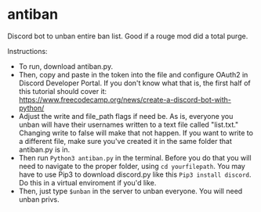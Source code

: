 # antiban
Discord bot to unban entire ban list. Good if a rouge mod did a total purge. 

Instructions: 
* To run, download antiban.py.
* Then, copy and paste in the token into the file and configure OAuth2 in Discord Developer Portal. If you don't know what that is, the first half of this tutorial should cover it: https://www.freecodecamp.org/news/create-a-discord-bot-with-python/
* Adjust the write and file_path flags if need be. As is, everyone you unban will have their usernames written to a text file called "list.txt." Changing write to false will make that not happen. If you want to write to a different file, make sure you've created it in the same folder that antiban.py is in.
* Then run `Python3 antiban.py` in the terminal. Before you do that you will need to navigate to the proper folder, using `cd yourfilepath`. You may have to use Pip3 to download discord.py like this `Pip3 install discord`. Do this in a virtual enviroment if you'd like. 
* Then, just type `$unban` in the server to unban everyone. You will need unban privs. 
